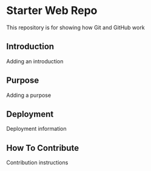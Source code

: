 # Starter Web Repo

This repository is for showing how Git and GitHub work

## Introduction

Adding an introduction

## Purpose

Adding a purpose

## Deployment

Deployment information

## How To Contribute

Contribution instructions